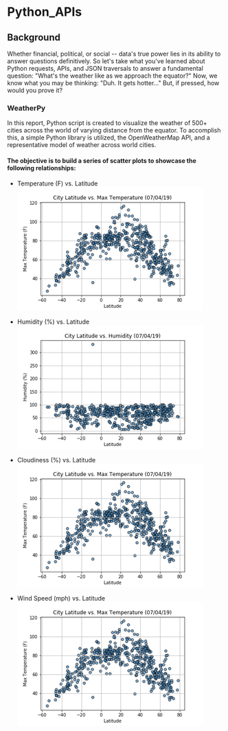 # Python_APIs

## Background
Whether financial, political, or social -- data's true power lies in its ability to answer questions definitively. So let's take what you've learned about Python requests, APIs, and JSON traversals to answer a fundamental question: "What's the weather like as we approach the equator?"
Now, we know what you may be thinking: "Duh. It gets hotter..."
But, if pressed, how would you prove it?

### WeatherPy
In this report, Python script is created to visualize the weather of 500+ cities across the world of varying distance from the equator. To accomplish this, a simple Python library is utilized, the OpenWeatherMap API, and a representative model of weather across world cities.

#### The objective is to build a series of scatter plots to showcase the following relationships:
* Temperature (F) vs. Latitude
![temp](https://github.com/ofunkey/Python_APIs/blob/master/Python_APIs/MaxTemp_vs_Latitude.png 'temp')

* Humidity (%) vs. Latitude
![humid](https://github.com/ofunkey/Python_APIs/blob/master/Python_APIs/Lat_vs_Humidity.png 'humid')

* Cloudiness (%) vs. Latitude
![humid](https://github.com/ofunkey/Python_APIs/blob/master/Python_APIs/MaxTemp_vs_Latitude.png 'humid')

* Wind Speed (mph) vs. Latitude
![humid](https://github.com/ofunkey/Python_APIs/blob/master/Python_APIs/MaxTemp_vs_Latitude.png 'humid')
